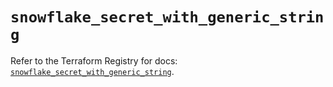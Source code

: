 # `snowflake_secret_with_generic_string`

Refer to the Terraform Registry for docs: [`snowflake_secret_with_generic_string`](https://registry.terraform.io/providers/snowflakedb/snowflake/2.8.0/docs/resources/secret_with_generic_string).
